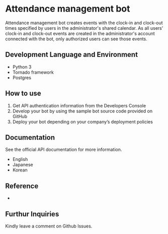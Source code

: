 # Attendance management bot
Attendance management bot creates events with the clock-in and clock-out times specified by users in the administrator's shared calendar. As all users' clock-in and clock-out events are created in the administrator's account connected with the bot, only authorized users can see those events.

## Development Language and Environment
* Python 3
* Tornado framework
* Postgres

## How to use

1. Get API authentication information from the Developers Console
2. Develop your bot by using the sample bot source code provided on GitHub
3. Deploy your bot depending on your company’s deployment policies

## Documentation
See the official API documentation for more information.

* English
* Japanese
* Korean

## Reference
* 

## Furthur Inquiries
Kindly leave a comment on Github Issues. 
